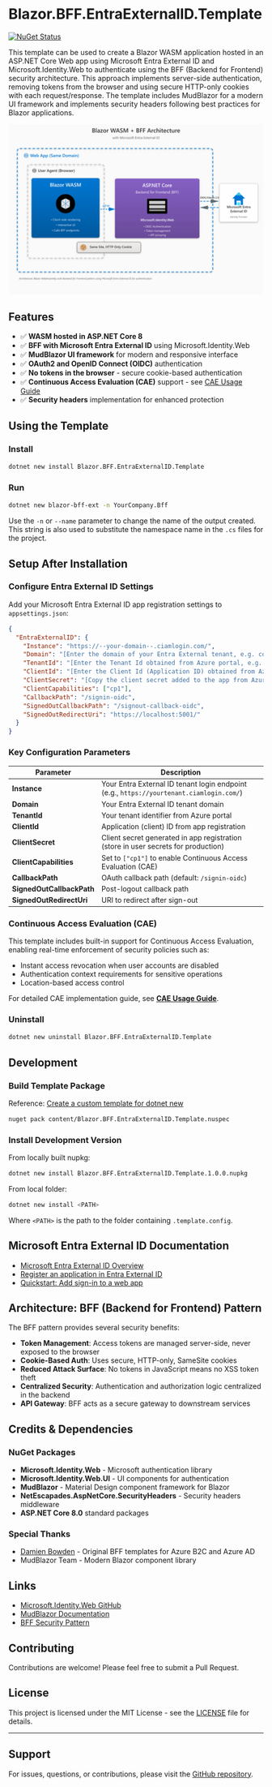 # Blazor.BFF.EntraExternalID.Template

[![NuGet Status](http://img.shields.io/nuget/v/Blazor.BFF.EntraExternalID.Template.svg?style=flat-square)](https://www.nuget.org/packages/Blazor.BFF.EntraExternalID.Template/)

This template can be used to create a Blazor WASM application hosted in an ASP.NET Core Web app using Microsoft Entra External ID and Microsoft.Identity.Web to authenticate using the BFF (Backend for Frontend) security architecture. This approach implements server-side authentication, removing tokens from the browser and using secure HTTP-only cookies with each request/response. The template includes MudBlazor for a modern UI framework and implements security headers following best practices for Blazor applications.

![Blazor BFF Entra External ID](images/blazorBffEntraExternalId.png)

## Features

- ✅ **WASM hosted in ASP.NET Core 8**
- ✅ **BFF with Microsoft Entra External ID** using Microsoft.Identity.Web
- ✅ **MudBlazor UI framework** for modern and responsive interface
- ✅ **OAuth2 and OpenID Connect (OIDC)** authentication
- ✅ **No tokens in the browser** - secure cookie-based authentication
- ✅ **Continuous Access Evaluation (CAE)** support - see [CAE Usage Guide](CaeUsage.md)
- ✅ **Security headers** implementation for enhanced protection

## Using the Template

### Install

```bash
dotnet new install Blazor.BFF.EntraExternalID.Template
```

### Run

```bash
dotnet new blazor-bff-ext -n YourCompany.Bff
```

Use the `-n` or `--name` parameter to change the name of the output created. This string is also used to substitute the namespace name in the `.cs` files for the project.

## Setup After Installation

### Configure Entra External ID Settings

Add your Microsoft Entra External ID app registration settings to `appsettings.json`:

```json
{
  "EntraExternalID": {
    "Instance": "https://--your-domain--.ciamlogin.com/",
    "Domain": "[Enter the domain of your Entra External tenant, e.g. contoso.onmicrosoft.com]",
    "TenantId": "[Enter the Tenant Id obtained from Azure portal, e.g. da41245a5-11b3-996c-00a8-4d99re19f292]",
    "ClientId": "[Enter the Client Id (Application ID) obtained from Azure portal, e.g. ba74781c2-53c2-442a-97c2-3d60re42f403]",
    "ClientSecret": "[Copy the client secret added to the app from Azure portal]",
    "ClientCapabilities": ["cp1"],
    "CallbackPath": "/signin-oidc",
    "SignedOutCallbackPath": "/signout-callback-oidc",
    "SignedOutRedirectUri": "https://localhost:5001/"
  }
}
```

### Key Configuration Parameters

| Parameter                 | Description                                                                              |
| ------------------------- | ---------------------------------------------------------------------------------------- |
| **Instance**              | Your Entra External ID tenant login endpoint (e.g., `https://yourtenant.ciamlogin.com/`) |
| **Domain**                | Your Entra External ID tenant domain                                                     |
| **TenantId**              | Your tenant identifier from Azure portal                                                 |
| **ClientId**              | Application (client) ID from app registration                                            |
| **ClientSecret**          | Client secret generated in app registration (store in user secrets for production)       |
| **ClientCapabilities**    | Set to `["cp1"]` to enable Continuous Access Evaluation (CAE)                            |
| **CallbackPath**          | OAuth callback path (default: `/signin-oidc`)                                            |
| **SignedOutCallbackPath** | Post-logout callback path                                                                |
| **SignedOutRedirectUri**  | URI to redirect after sign-out                                                           |

### Continuous Access Evaluation (CAE)

This template includes built-in support for Continuous Access Evaluation, enabling real-time enforcement of security policies such as:

- Instant access revocation when user accounts are disabled
- Authentication context requirements for sensitive operations
- Location-based access control

For detailed CAE implementation guide, see **[CAE Usage Guide](CaeUsage.md)**.

### Uninstall

```bash
dotnet new uninstall Blazor.BFF.EntraExternalID.Template
```

## Development

### Build Template Package

Reference: [Create a custom template for dotnet new](https://docs.microsoft.com/en-us/dotnet/core/tutorials/create-custom-template)

```bash
nuget pack content/Blazor.BFF.EntraExternalID.Template.nuspec
```

### Install Development Version

From locally built nupkg:

```bash
dotnet new install Blazor.BFF.EntraExternalID.Template.1.0.0.nupkg
```

From local folder:

```bash
dotnet new install <PATH>
```

Where `<PATH>` is the path to the folder containing `.template.config`.

## Microsoft Entra External ID Documentation

- [Microsoft Entra External ID Overview](https://learn.microsoft.com/en-us/entra/external-id/)
- [Register an application in Entra External ID](https://learn.microsoft.com/en-us/entra/external-id/customers/how-to-register-ciam-app)
- [Quickstart: Add sign-in to a web app](https://learn.microsoft.com/en-us/entra/external-id/customers/quickstart-web-app-dotnet-sign-in)

## Architecture: BFF (Backend for Frontend) Pattern

The BFF pattern provides several security benefits:

- **Token Management**: Access tokens are managed server-side, never exposed to the browser
- **Cookie-Based Auth**: Uses secure, HTTP-only, SameSite cookies
- **Reduced Attack Surface**: No tokens in JavaScript means no XSS token theft
- **Centralized Security**: Authentication and authorization logic centralized in the backend
- **API Gateway**: BFF acts as a secure gateway to downstream services

## Credits & Dependencies

### NuGet Packages

- **Microsoft.Identity.Web** - Microsoft authentication library
- **Microsoft.Identity.Web.UI** - UI components for authentication
- **MudBlazor** - Material Design component framework for Blazor
- **NetEscapades.AspNetCore.SecurityHeaders** - Security headers middleware
- **ASP.NET Core 8.0** standard packages

### Special Thanks

- [Damien Bowden](https://github.com/damienbod) - Original BFF templates for Azure B2C and Azure AD
- MudBlazor Team - Modern Blazor component library

## Links

- [Microsoft.Identity.Web GitHub](https://github.com/AzureAD/microsoft-identity-web)
- [MudBlazor Documentation](https://mudblazor.com/)
- [BFF Security Pattern](https://datatracker.ietf.org/doc/html/draft-ietf-oauth-browser-based-apps)

## Contributing

Contributions are welcome! Please feel free to submit a Pull Request.

## License

This project is licensed under the MIT License - see the [LICENSE](LICENSE) file for details.

---

## Support

For issues, questions, or contributions, please visit the [GitHub repository](https://github.com/yourusername/Blazor.BFF.EntraExternalID.Template).
